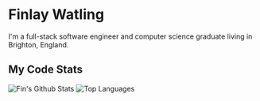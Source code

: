 # Finlay Watling
I'm a full-stack software engineer and computer science graduate living in Brighton, England.

## My Code Stats
![Fin's Github Stats](https://github-readme-stats.vercel.app/api?username=finwatling&count_private=true&show_icons=true&hide_border=true&hide_title=true&bg_color=1f1137&text_color=f2f2f2&icon_color=1382cc)
![Top Languages](https://github-readme-stats.vercel.app/api/top-langs/?username=finwatling&layout=compact&hide_border=true&count_private=true&bg_color=1f1137&text_color=f2f2f2&icon_color=1382cc)
